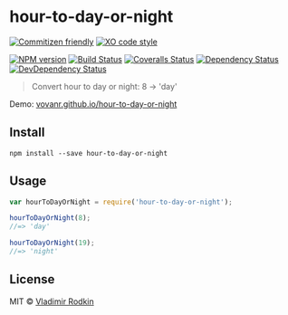 # hour-to-day-or-night

[![Commitizen friendly][commitizen-image]][commitizen-url]
[![XO code style][codestyle-image]][codestyle-url]

[![NPM version][npm-image]][npm-url]
[![Build Status][travis-image]][travis-url]
[![Coveralls Status][coveralls-image]][coveralls-url]
[![Dependency Status][depstat-image]][depstat-url]
[![DevDependency Status][depstat-dev-image]][depstat-dev-url]

> Convert hour to day or night: 8 → 'day'

Demo: [vovanr.github.io/hour-to-day-or-night][demo]

## Install

```shell
npm install --save hour-to-day-or-night
```

## Usage

```js
var hourToDayOrNight = require('hour-to-day-or-night');

hourToDayOrNight(8);
//=> 'day'

hourToDayOrNight(19);
//=> 'night'
```

## License
MIT © [Vladimir Rodkin](https://github.com/VovanR)

[demo]: https://vovanr.github.io/hour-to-day-or-night

[commitizen-url]: https://commitizen.github.io/cz-cli/
[commitizen-image]: https://img.shields.io/badge/commitizen-friendly-brightgreen.svg?style=flat-square

[codestyle-url]: https://github.com/sindresorhus/xo
[codestyle-image]: https://img.shields.io/badge/code_style-XO-5ed9c7.svg?style=flat-square

[npm-url]: https://npmjs.org/package/hour-to-day-or-night
[npm-image]: https://img.shields.io/npm/v/hour-to-day-or-night.svg?style=flat-square

[travis-url]: https://travis-ci.org/VovanR/hour-to-day-or-night
[travis-image]: https://img.shields.io/travis/VovanR/hour-to-day-or-night.svg?style=flat-square

[coveralls-url]: https://coveralls.io/r/VovanR/hour-to-day-or-night
[coveralls-image]: https://img.shields.io/coveralls/VovanR/hour-to-day-or-night.svg?style=flat-square

[depstat-url]: https://david-dm.org/VovanR/hour-to-day-or-night
[depstat-image]: https://david-dm.org/VovanR/hour-to-day-or-night.svg?style=flat-square

[depstat-dev-url]: https://david-dm.org/VovanR/hour-to-day-or-night
[depstat-dev-image]: https://david-dm.org/VovanR/hour-to-day-or-night/dev-status.svg?style=flat-square
